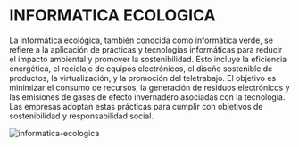 # INFORMATICA ECOLOGICA

La informática ecológica, también conocida como informática verde, se refiere a la aplicación de prácticas y tecnologías informáticas para reducir el impacto ambiental y promover la sostenibilidad. Esto incluye la eficiencia energética, el reciclaje de equipos electrónicos, el diseño sostenible de productos, la virtualización, y la promoción del teletrabajo. El objetivo es minimizar el consumo de recursos, la generación de residuos electrónicos y las emisiones de gases de efecto invernadero asociadas con la tecnología. Las empresas adoptan estas prácticas para cumplir con objetivos de sostenibilidad y responsabilidad social.

![informatica-ecologica](https://www.barrameda.com.ar/dp/images/news16b/7-consejos-1.jpg)
